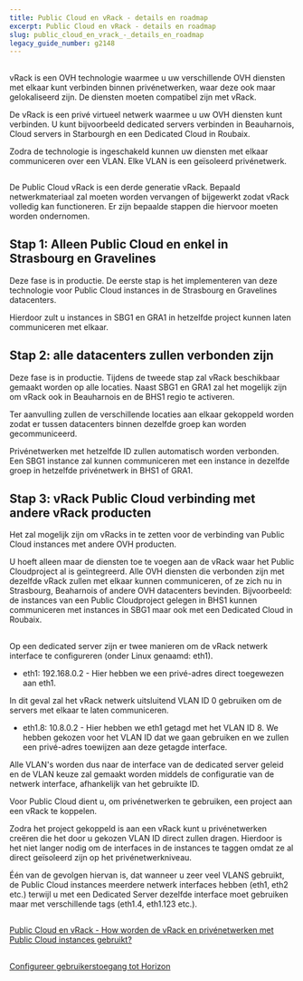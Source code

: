 ```yaml
---
title: Public Cloud en vRack - details en roadmap
excerpt: Public Cloud en vRack - details en roadmap
slug: public_cloud_en_vrack_-_details_en_roadmap
legacy_guide_number: g2148
---
```



## 
vRack is een OVH technologie waarmee u uw verschillende OVH diensten met elkaar kunt verbinden binnen privénetwerken, waar deze ook maar gelokaliseerd zijn. De diensten moeten compatibel zijn met vRack. 

De vRack is een privé virtueel netwerk waarmee u uw OVH diensten kunt verbinden. U kunt bijvoorbeeld dedicated servers verbinden in Beauharnois, Cloud servers in Starbourgh en een Dedicated Cloud in Roubaix. 

Zodra de technologie is ingeschakeld kunnen uw diensten met elkaar communiceren over een VLAN. Elke VLAN is een geïsoleerd privénetwerk.


## 
De Public Cloud vRack is een derde generatie vRack. Bepaald netwerkmateriaal zal moeten worden vervangen of bijgewerkt zodat vRack volledig kan functioneren. Er zijn bepaalde stappen die hiervoor moeten worden ondernomen.


## Stap 1: Alleen Public Cloud en enkel in Strasbourg en Gravelines
Deze fase is in productie.
De eerste stap is het implementeren van deze technologie voor Public Cloud instances in de Strasbourg en Gravelines datacenters.

Hierdoor zult u instances in SBG1 en GRA1 in hetzelfde project kunnen laten communiceren met elkaar.


## Stap 2: alle datacenters zullen verbonden zijn
Deze fase is in productie.
Tijdens de tweede stap zal vRack beschikbaar gemaakt worden op alle locaties. Naast SBG1 en GRA1 zal het mogelijk zijn om vRack ook in Beauharnois en de BHS1 regio te activeren. 

Ter aanvulling zullen de verschillende locaties aan elkaar gekoppeld worden zodat er tussen datacenters binnen dezelfde groep kan worden gecommuniceerd. 

Privénetwerken met hetzelfde ID zullen automatisch worden verbonden. Een SBG1 instance zal kunnen communiceren met een instance in dezelfde groep in hetzelfde privénetwerk in BHS1 of GRA1.


## Stap 3: vRack Public Cloud verbinding met andere vRack producten
Het zal mogelijk zijn om vRacks in te zetten voor de verbinding van Public Cloud instances met andere OVH producten.

U hoeft alleen maar de diensten toe te voegen aan de vRack waar het Public Cloudproject al is geïntegreerd. Alle OVH diensten die verbonden zijn met dezelfde vRack zullen met elkaar kunnen communiceren, of ze zich nu in Strasbourg, Beaharnois of andere OVH datacenters bevinden. Bijvoorbeeld: de instances van een Public Cloudproject gelegen in BHS1 kunnen communiceren met instances in SBG1 maar ook met een Dedicated Cloud in Roubaix.


## 
Op een dedicated server zijn er twee manieren om de vRack netwerk interface te configureren (onder Linux genaamd: eth1). 


- eth1: 192.168.0.2 - Hier hebben we een privé-adres direct toegewezen aan eth1. 

In dit geval zal het vRack netwerk uitsluitend VLAN ID 0 gebruiken om de servers met elkaar te laten communiceren. 

- eth1.8: 10.8.0.2 - Hier hebben we eth1 getagd met het VLAN ID 8. We hebben gekozen voor het VLAN ID dat we gaan gebruiken en we zullen een privé-adres toewijzen aan deze getagde interface. 


Alle VLAN's worden dus naar de interface van de dedicated server geleid en de VLAN keuze zal gemaakt worden middels de configuratie van de netwerk interface, afhankelijk van het gebruikte ID. 

Voor Public Cloud dient u, om privénetwerken te gebruiken, een project aan een vRack te koppelen. 

Zodra het project gekoppeld is aan een vRack kunt u privénetwerken  creëren die het door u gekozen VLAN ID direct zullen dragen. Hierdoor is het niet langer nodig om de interfaces in de instances te taggen omdat ze al direct geïsoleerd zijn op het privénetwerkniveau. 

Één van de gevolgen hiervan is, dat wanneer u zeer veel VLANS gebruikt, de Public Cloud instances meerdere netwerk interfaces hebben (eth1, eth2 etc.) terwijl u met een Dedicated Server dezelfde interface moet gebruiken maar met verschillende tags (eth1.4, eth1.123 etc.).


## 
[Public Cloud en vRack - How worden de vRack en privénetwerken met Public Cloud instances gebruikt?]({legacy}2162)


## 
[Configureer gebruikerstoegang tot Horizon]({legacy}1773)

